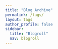 ```yaml
---
title: "Blog Archive"
permalink: /tags/
layout: tags
author_profile: false
sidebar:
  title: "Blogroll"
  nav: blogroll
---
```

